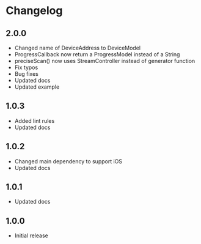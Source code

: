# Changelog

## 2.0.0

* Changed name of DeviceAddress to DeviceModel
* ProgressCallback now return a ProgressModel instead of a String
* preciseScan() now uses StreamController instead of generator function
* Fix typos
* Bug fixes
* Updated docs
* Updated example

## 1.0.3

* Added lint rules
* Updated docs

## 1.0.2

* Changed main dependency to support iOS
* Updated docs

## 1.0.1

* Updated docs

## 1.0.0

* Initial release
